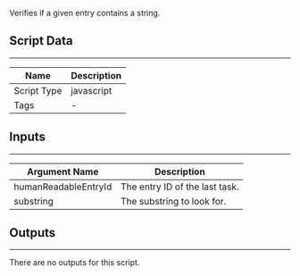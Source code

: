 Verifies if a given entry contains a string.

## Script Data

---

| **Name** | **Description** |
| --- | --- |
| Script Type | javascript |
| Tags | - |


## Inputs

---

| **Argument Name** | **Description** |
| --- | --- |
| humanReadableEntryId | The entry ID of the last task. |
| substring | The substring to look for. |

## Outputs

---
There are no outputs for this script.
